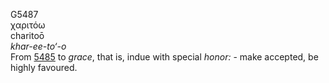 <body>
  <p>G5487<br>  χαριτόω  <br> charitoō  <br><i>khar-ee-to‘-o </i><br>From <a href="g5485.htm">5485</a>  to <i>grace</i>, that is, indue with special <i>honor:</i> - make accepted, be highly favoured.<br></p>
 </body>